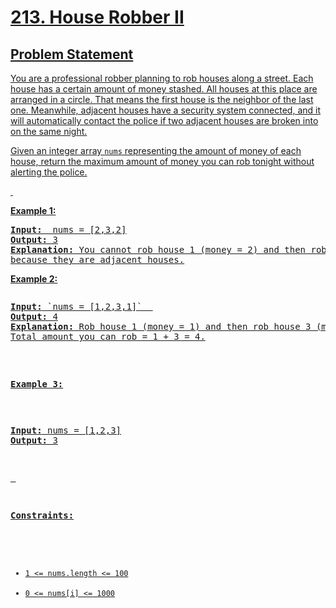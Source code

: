 <h1><a href = "https://leetcode.com/problems/house-robber-ii/description/">213. House Robber II</h1>

## Problem Statement

You are a professional robber planning to rob houses along a street. Each house has a certain amount of money stashed. All houses at this place are arranged in a circle. That means the first house is the neighbor of the last one. Meanwhile, adjacent houses have a security system connected, and it will automatically contact the police if two adjacent houses are broken into on the same night.

Given an integer array `nums` representing the amount of money of each house, return the maximum amount of money you can rob tonight without alerting the police.

<p>&nbsp;</p>
<p><strong class="example">Example 1:</strong></p>
<pre>
<strong>Input: </strong> nums = [2,3,2]
<strong>Output:</strong> 3
<strong>Explanation:</strong> You cannot rob house 1 (money = 2) and then rob house 3 (money = 2), 
because they are adjacent houses.
</pre>

<p><strong class="example">Example 2:</strong></p>
<pre>
<pre><strong>Input:</strong> `nums = [1,2,3,1]`  
<strong>Output:</strong> 4
<strong>Explanation:</strong> Rob house 1 (money = 1) and then rob house 3 (money = 3). 
Total amount you can rob = 1 + 3 = 4.
</pre>
  
<p><strong class="example">Example 3:</strong></p>
<pre>
<pre><strong>Input:</strong> nums = [1,2,3]
<strong>Output:</strong> 3
</pre>
<p>&nbsp;</p>
<p><strong>Constraints:</strong></p>

- `1 <= nums.length <= 100`
- `0 <= nums[i] <= 1000`
